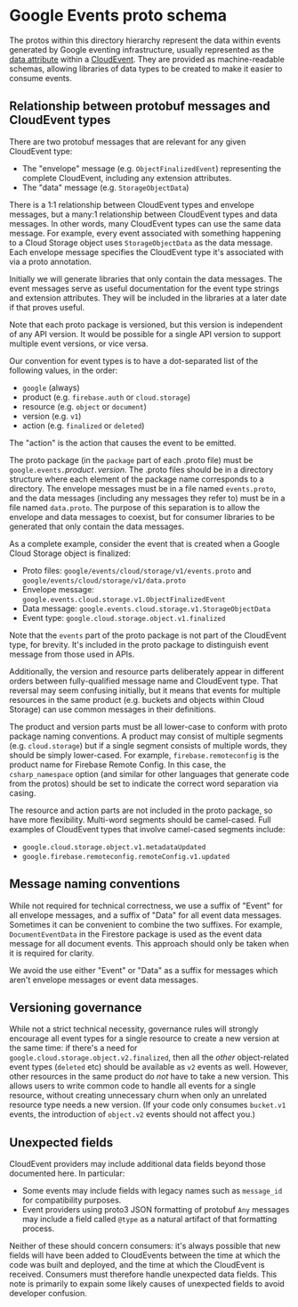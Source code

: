# Google Events proto schema

The protos within this directory hierarchy represent the data within
events generated by Google eventing infrastructure, usually
represented as the [data
attribute](https://github.com/cloudevents/spec/blob/master/spec.md#event-data)
within a [CloudEvent](https://cloudevents.io/). They are provided as
machine-readable schemas, allowing libraries of data types to be
created to make it easier to consume events.

## Relationship between protobuf messages and CloudEvent types

There are two protobuf messages that are relevant for any given CloudEvent
type:

- The "envelope" message (e.g. `ObjectFinalizedEvent`) representing
  the complete CloudEvent, including any extension attributes.
- The "data" message (e.g. `StorageObjectData`)

There is a 1:1 relationship between CloudEvent types and envelope
messages, but a many:1 relationship between CloudEvent types and
data messages. In other words, many CloudEvent types can use the
same data message. For example, every event associated with
something happening to a Cloud Storage object uses `StorageObjectData`
as the data message. Each envelope message specifies the CloudEvent
type it's associated with via a proto annotation.

Initially we will generate libraries that only contain the data
messages. The event messages serve as useful documentation for the
event type strings and extension attributes. They will be included
in the libraries at a later date if that proves useful.

Note that each proto package is versioned, but this version is
independent of any API version. It would be possible for a single
API version to support multiple event versions, or vice versa.

Our convention for event types is to have a dot-separated list of
the following values, in the order:

- `google` (always)
- product (e.g. `firebase.auth` or `cloud.storage`)
- resource (e.g. `object` or `document`)
- version (e.g. `v1`)
- action (e.g. `finalized` or `deleted`)

The "action" is the action that causes the event to be emitted.

The proto package (in the `package` part of each .proto file) must
be `google.events.`*product*`.`*version*. The .proto files should be
in a directory structure where each element of the package name
corresponds to a directory. The envelope messages must be in a file
named `events.proto`, and the data messages (including any messages
they refer to) must be in a file named `data.proto`. The purpose of
this separation is to allow the envelope and data messages to coexist,
but for consumer libraries to be generated that only contain the data
messages.

As a complete example, consider the
event that is created when a Google Cloud Storage object is
finalized:

- Proto files: `google/events/cloud/storage/v1/events.proto` and
  `google/events/cloud/storage/v1/data.proto`
- Envelope message: `google.events.cloud.storage.v1.ObjectFinalizedEvent`
- Data message: `google.events.cloud.storage.v1.StorageObjectData`
- Event type: `google.cloud.storage.object.v1.finalized`

Note that the `events` part of the proto package is not part of the
CloudEvent type, for brevity. It's included in the proto package to
distinguish event message from those used in APIs.

Additionally, the version and resource parts deliberately appear in
different orders between fully-qualified message name and CloudEvent
type. That reversal may seem confusing initially, but it means that
events for multiple resources in the same product (e.g. buckets and
objects within Cloud Storage) can use common messages in their
definitions.

The product and version parts must be all lower-case to conform with
proto package naming conventions. A product may consist of multiple
segments (e.g. `cloud.storage`) but if a single segment consists of
multiple words, they should be simply lower-cased. For example,
`firebase.remoteconfig` is the product name for Firebase Remote
Config. In this case, the `csharp_namespace` option (and similar for
other languages that generate code from the protos) should be set to
indicate the correct word separation via casing.

The resource and action parts are not included in the proto package,
so have more flexibility. Multi-word segments should be camel-cased.
Full examples of CloudEvent types that involve camel-cased segments
include:

- `google.cloud.storage.object.v1.metadataUpdated`
- `google.firebase.remoteconfig.remoteConfig.v1.updated`

## Message naming conventions

While not required for technical correctness, we use a suffix of "Event"
for all envelope messages, and a suffix of "Data" for all event data messages.
Sometimes it can be convenient to combine the two suffixes. For example,
`DocumentEventData` in the Firestore package is used as the event data
message for all document events. This approach should only be taken
when it is required for clarity.

We avoid the use either "Event" or "Data" as a suffix for messages which
aren't envelope messages or event data messages.

## Versioning governance

While not a strict technical necessity, governance rules will
strongly encourage all event types for a single resource to create a
new version at the same time: if there's a need for
`google.cloud.storage.object.v2.finalized`, then all the *other*
object-related event types (`deleted` etc) should be available as
`v2` events as well. However, other resources in the same product do
*not* have to take a new version. This allows users to write common
code to handle all events for a single resource, without creating
unnecessary churn when only an unrelated resource type needs
a new version. (If your code only consumes `bucket.v1` events, the
introduction of `object.v2` events should not affect you.)

## Unexpected fields

CloudEvent providers may include additional data fields beyond those
documented here. In particular:

- Some events may include fields with legacy names such as
  `message_id` for compatibility purposes.
- Event providers using proto3 JSON formatting of protobuf `Any`
  messages may include a field called `@type` as a natural artifact
  of that formatting process.

Neither of these should concern consumers: it's always possible that
new fields will have been added to CloudEvents between the time at
which the code was built and deployed, and the time at which the
CloudEvent is received. Consumers must therefore handle unexpected
data fields. This note is primarily to expain some likely causes of
unexpected fields to avoid developer confusion.
